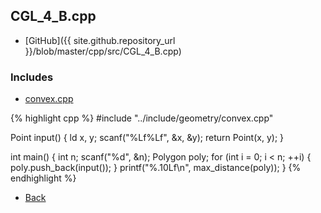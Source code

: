 ## CGL_4_B.cpp

- [GitHub]({{ site.github.repository_url }}/blob/master/cpp/src/CGL_4_B.cpp)

### Includes

- [convex.cpp](../include/geometry/convex)

{% highlight cpp %}
#include "../include/geometry/convex.cpp"

Point input() {
  ld x, y;
  scanf("%Lf%Lf", &x, &y);
  return Point(x, y);
}

int main() {
  int n;
  scanf("%d", &n);
  Polygon poly;
  for (int i = 0; i < n; ++i) {
    poly.push_back(input());
  }
  printf("%.10Lf\n", max_distance(poly));
}
{% endhighlight %}

- [Back](../..)
